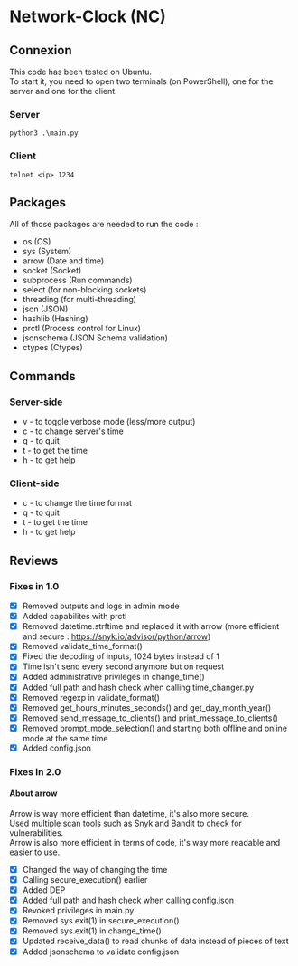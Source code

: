 # Network-Clock (NC)

## Connexion

This code has been tested on Ubuntu. \
To start it, you need to open two terminals (on PowerShell), one for the server and one for the client.

### Server

``python3 .\main.py``

### Client

``telnet <ip> 1234``

## Packages

All of those packages are needed to run the code :
 - os (OS)
 - sys (System)
 - arrow (Date and time)
 - socket (Socket)
 - subprocess (Run commands)
 - select (for non-blocking sockets)
 - threading (for multi-threading)
 - json (JSON)
 - hashlib (Hashing)
 - prctl (Process control for Linux)
 - jsonschema (JSON Schema validation)
 - ctypes (Ctypes)

## Commands

### Server-side

 - v - to toggle verbose mode (less/more output)
 - c - to change server's time
 - q - to quit
 - t - to get the time
 - h - to get help

### Client-side

- c - to change the time format
- q - to quit
- t - to get the time
- h - to get help

## Reviews

### Fixes in 1.0

- [x] Removed outputs and logs in admin mode
- [x] Added capabilites with prctl
- [x] Removed datetime.strftime and replaced it with arrow (more efficient and secure : https://snyk.io/advisor/python/arrow)
- [x] Removed validate_time_format()
- [x] Fixed the decoding of inputs, 1024 bytes instead of 1
- [x] Time isn't send every second anymore but on request
- [x] Added administrative privileges in change_time()
- [x] Added full path and hash check when calling time_changer.py
- [x] Removed regexp in validate_format()
- [x] Removed get_hours_minutes_seconds() and get_day_month_year()
- [x] Removed send_message_to_clients() and print_message_to_clients()
- [x] Removed prompt_mode_selection() and starting both offline and online mode at the same time
- [x] Added config.json

### Fixes in 2.0

#### About arrow

Arrow is way more efficient than datetime, it's also more secure. \
Used multiple scan tools such as Snyk and Bandit to check for vulnerabilities. \
Arrow is also more efficient in terms of code, it's way more readable and easier to use. 

- [x] Changed the way of changing the time
- [x] Calling secure_execution() earlier
- [x] Added DEP 
- [x] Added full path and hash check when calling config.json
- [x] Revoked privileges in main.py
- [x] Removed sys.exit(1) in secure_execution()
- [x] Removed sys.exit(1) in change_time()
- [x] Updated receive_data() to read chunks of data instead of pieces of text
- [x] Added jsonschema to validate config.json